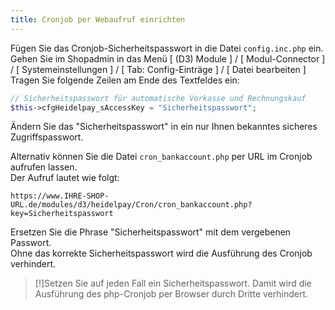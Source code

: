 ```yaml
---
title: Cronjob per Webaufruf einrichten
---
```

Fügen Sie das Cronjob-Sicherheitspasswort in die Datei `config.inc.php` ein.<br>
Gehen Sie im Shopadmin in das Menü [ (D3) Module ] / [ Modul-Connector ] /
[ Systemeinstellungen ] / [ Tab: Config-Einträge ] / [ Datei bearbeiten ]<br>
Tragen Sie folgende Zeilen am Ende des Textfeldes ein:<br>
```php
// Sicherheitspasswort für automatische Vorkasse und Rechnungskauf
$this->cfgHeidelpay_sAccessKey = "Sicherheitspasswort";
```
Ändern Sie das "Sicherheitspasswort" in ein nur Ihnen bekanntes sicheres Zugriffspasswort.

Alternativ können Sie die Datei `cron_bankaccount.php` per URL im Cronjob aufrufen lassen.<BR>
Der Aufruf lautet wie folgt:<br>
```URL
https://www.IHRE-SHOP-URL.de/modules/d3/heidelpay/Cron/cron_bankaccount.php?key=Sicherheitspasswort
```
Ersetzen Sie die Phrase "Sicherheitspasswort" mit dem vergebenen Passwort.<br>
Ohne das korrekte Sicherheitspasswort wird die Ausführung des Cronjob verhindert.
> [!]Setzen Sie auf jeden Fall ein Sicherheitspasswort. Damit wird die Ausführung des php-Cronjob per Browser durch Dritte verhindert.
